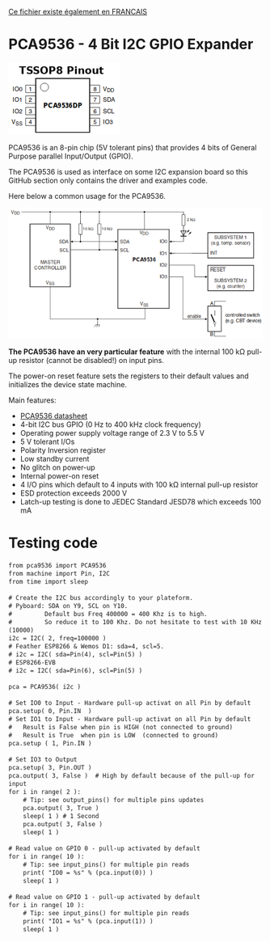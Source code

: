 [Ce fichier existe également en FRANCAIS](readme.md)

# PCA9536 - 4 Bit I2C GPIO Expander

![PCA9536 PinOut](docs/_static/pca9536-pinout.png)

PCA9536 is an 8-pin chip (5V tolerant pins) that provides 4 bits of General Purpose parallel Input/Output (GPIO).

The PCA9536 is used as interface on some I2C expansion board so this GitHub section only contains the driver and examples code.

Here below a common usage for the PCA9536.

![PCA9536 usage](docs/_static/pca9536-usecase.png)

__The PCA9536 have an very particular feature__ with the internal 100 kΩ pull-up resistor (cannot be disabled!) on input pins.

The power-on reset feature sets the registers to their default values and initializes the device state machine.

Main features:
* [PCA9536 datasheet](https://www.nxp.com/products/analog/interfaces/ic-bus/ic-general-purpose-i-o/4-bit-i2c-bus-and-smbus-i-o-port:PCA9536)
* 4-bit I2C bus GPIO (0 Hz to 400 kHz clock frequency)
* Operating power supply voltage range of 2.3 V to 5.5 V
* 5 V tolerant I/Os
* Polarity Inversion register
* Low standby current
* No glitch on power-up
* Internal power-on reset
* 4 I/O pins which default to 4 inputs with 100 kΩ internal pull-up resistor
* ESD protection exceeds 2000 V
* Latch-up testing is done to JEDEC Standard JESD78 which exceeds 100 mA

# Testing code

```
from pca9536 import PCA9536
from machine import Pin, I2C
from time import sleep

# Create the I2C bus accordingly to your plateform.
# Pyboard: SDA on Y9, SCL on Y10.
#         Default bus Freq 400000 = 400 Khz is to high.
#         So reduce it to 100 Khz. Do not hesitate to test with 10 KHz (10000)
i2c = I2C( 2, freq=100000 )
# Feather ESP8266 & Wemos D1: sda=4, scl=5.
# i2c = I2C( sda=Pin(4), scl=Pin(5) )
# ESP8266-EVB
# i2c = I2C( sda=Pin(6), scl=Pin(5) )

pca = PCA9536( i2c )

# Set IO0 to Input - Hardware pull-up activat on all Pin by default
pca.setup( 0, Pin.IN  )
# Set IO1 to Input - Hardware pull-up activat on all Pin by default
#	Result is False when pin is HIGH (not connected to ground)
#	Result is True  when pin is LOW  (connected to ground)
pca.setup ( 1, Pin.IN )

# Set IO3 to Output
pca.setup( 3, Pin.OUT )
pca.output( 3, False )  # High by default because of the pull-up for input
for i in range( 2 ):
	# Tip: see output_pins() for multiple pins updates
	pca.output( 3, True )
	sleep( 1 ) # 1 Second
	pca.output( 3, False )
	sleep( 1 )

# Read value on GPIO 0 - pull-up activated by default
for i in range( 10 ):
	# Tip: see input_pins() for multiple pin reads
	print( "IO0 = %s" % (pca.input(0)) )
	sleep( 1 )

# Read value on GPIO 1 - pull-up activated by default
for i in range( 10 ):
	# Tip: see input_pins() for multiple pin reads
	print( "IO1 = %s" % (pca.input(1)) )
	sleep( 1 )
```
